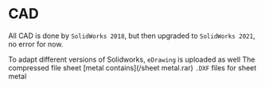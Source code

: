 # CAD

All CAD is done by `SolidWorks 2018`, but then upgraded to `SolidWorks 2021`, no error for now.

To adapt different versions of Solidworks, `eDrawing` is uploaded as well
The compressed file sheet [metal contains](/sheet metal.rar) `.DXF` files for sheet metal
